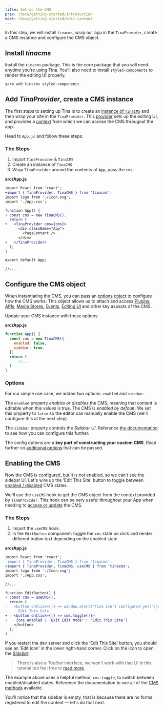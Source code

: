 ```yaml
---
title: Set-up the CMS
prev: /docs/getting-started/introduction
next: /docs/getting-started/edit-content
---
```


In this step, we will install `tinacms`, wrap our app in the `TinaProvider`, create a CMS instance and configure the CMS object.

## Install _tinacms_

Install the `tinacms` package. This is the core package that you will need anytime you're using Tina. You'll also need to install `styled-components` to render the editing UI properly.

```bash
yarn add tinacms styled-components
```

## Add _TinaProvider_, create a CMS instance

The first steps to setting up Tina is to create an [instance of `TinaCMS`](/docs/cms) and then wrap your site in the `TinaProvider`. This [provider](https://github.com/tinacms/tinacms/blob/master/packages/tinacms/src/components/TinaProvider.tsx) sets up the editing UI, and provides a [context](https://reactjs.org/docs/context.html) from which we can access the CMS througout the app.

Head to `App.js` and follow these steps:

### The Steps

1. Import `TinaProvider` & `TinaCMS`
2. Create an instance of `TinaCMS`
3. Wrap `TinaProvider` around the contents of `App`, pass the `cms`.

**src/App.js**

```diff
import React from 'react';
+import { TinaProvider, TinaCMS } from 'tinacms';
import logo from './Icon.svg';
import './App.css';

function App() {
+ const cms = new TinaCMS();
  return (
+   <TinaProvider cms={cms}>
      <div className="App">
        <PageContent />
      </div>
+   </TinaProvider>
  );
}

export default App;

//...
```

## Configure the CMS object

When instantiating the CMS, you can pass an [options object](/docs/cms#cms-configuration) to configure how the CMS works. This object allows us to attach and access [Plugins](/docs/plugins), [APIs](/docs/apis), [Media Stores](/docs/media), [Events](/docs/events), [Editing UI](/docs/ui) and other key aspects of the CMS.

Update your CMS instance with these options:

**src/App.js**

```js
function App() {
  const cms = new TinaCMS({
    enabled: false,
    sidebar: true,
  })
  return (
      //...
  )
}
```

### Options

For our simple use case, we added two options: `enabled` and `sidebar`.

The `enabled` property _enables or disables_ the CMS, meaning that content is editable when this values is true. The CMS is _enabled by default_. We set this property to `false` so the editor can manually enable the CMS (we'll configure this at the next step).

The `sidebar` property controls the _Sidebar UI_. Reference [the documentation](/docs/ui#sidebar-configuration) to see how you can configure this further.

The config options are a **key part of constructing your custom CMS**. Read further on [additional options](/docs/cms#cms-configuration) that can be passed.

## Enabling the CMS

Now the CMS is configured, but it is not enabled, so we can't see the sidebar UI. Let's wire up the 'Edit This Site' button to toggle between [enabled / disabled](/docs/cms#disabling--enabling-the-cms) CMS states.

We'll use the `useCMS` hook to get the CMS object from the context provided by `TinaProvider`. This hook can be very useful throughout your App when needing to [access or update](/docs/cms#accessing-the-cms-object) the CMS.

### The Steps

1. Import the `useCMS` hook.
2. In the `EditButton` component: toggle the `cms` state on click and render different button text depending on the enabled state.

**src/App.js**

```diff
import React from 'react';
-import { TinaProvider, TinaCMS } from 'tinacms';
+import { TinaProvider, TinaCMS, useCMS } from 'tinacms';
import logo from './Icon.svg';
import './App.css';

//...

function EditButton() {
+ const cms = useCMS();
  return (
-   <button onClick={() => window.alert("Tina isn't configured yet!")}>
-     Edit This Site
+   <button onClick={() => cms.toggle()}>
+    {cms.enabled ? 'Exit Edit Mode' : 'Edit This Site'}
    </button>
  );
}
```

If you restart the dev server and click the 'Edit This Site' button, you should see an 'Edit Icon' in the lower right-hand corner. Click on the icon to open the [_Sidebar_](/docs/ui#toolbar-configuration).

> There is also a _Toolbar_ interface, we won't work with that UI in this tutorial but feel free to [read more](/docs/ui).

The example above uses a helpful method, `cms.toggle`, to switch between enabled/disabled states. Reference the documentation to see all of the [CMS methods](/docs/cms#reference) available.

You'll notice that the sidebar is empty, that is because there are no forms registered to edit the content — let's do that next.
